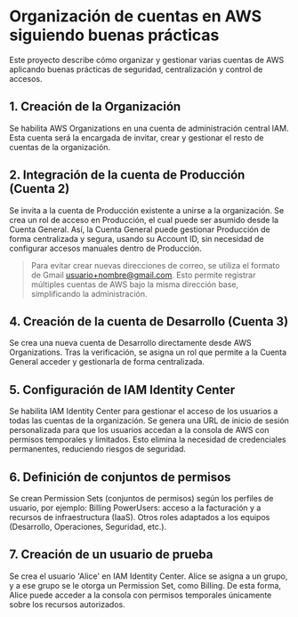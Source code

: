 # Organización de cuentas en AWS siguiendo buenas prácticas

Este proyecto describe cómo organizar y gestionar varias cuentas de AWS aplicando buenas prácticas de seguridad, centralización y control de accesos.

## 1. Creación de la Organización

Se habilita AWS Organizations en una cuenta de administración central IAM.
Esta cuenta será la encargada de invitar, crear y gestionar el resto de cuentas de la organización.

## 2. Integración de la cuenta de Producción (Cuenta 2)

Se invita a la cuenta de Producción existente a unirse a la organización.
Se crea un rol de acceso en Producción, el cual puede ser asumido desde la Cuenta General.
Así, la Cuenta General puede gestionar Producción de forma centralizada y segura, usando su Account ID, sin necesidad de configurar accesos manuales dentro de Producción.

> Para evitar crear nuevas direcciones de correo, se utiliza el formato de Gmail usuario+nombre@gmail.com.
> Esto permite registrar múltiples cuentas de AWS bajo la misma dirección base, simplificando la administración.

## 4. Creación de la cuenta de Desarrollo (Cuenta 3)

Se crea una nueva cuenta de Desarrollo directamente desde AWS Organizations.
Tras la verificación, se asigna un rol que permite a la Cuenta General acceder y gestionarla de forma centralizada.

## 5. Configuración de IAM Identity Center 

Se habilita IAM Identity Center para gestionar el acceso de los usuarios a todas las cuentas de la organización.
Se genera una URL de inicio de sesión personalizada para que los usuarios accedan a la consola de AWS con permisos temporales y limitados.
Esto elimina la necesidad de credenciales permanentes, reduciendo riesgos de seguridad.

## 6. Definición de conjuntos de permisos

Se crean Permission Sets (conjuntos de permisos) según los perfiles de usuario, por ejemplo:
Billing PowerUsers: acceso a la facturación y a recursos de infraestructura (IaaS).
Otros roles adaptados a los equipos (Desarrollo, Operaciones, Seguridad, etc.).

## 7. Creación de un usuario de prueba

Se crea el usuario 'Alice' en IAM Identity Center.
Alice se asigna a un grupo, y a ese grupo se le otorga un Permission Set, como Billing.
De esta forma, Alice puede acceder a la consola con permisos temporales únicamente sobre los recursos autorizados.
